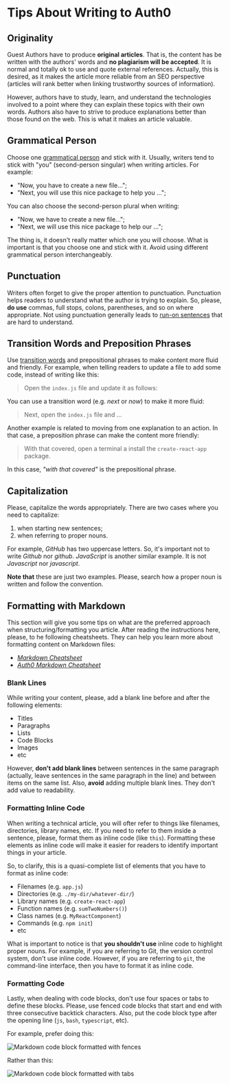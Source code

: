 # Tips About Writing to Auth0

## Originality

Guest Authors have to produce **original articles**. That is, the content has be written with the authors' words and **no plagiarism will be accepted**. It is normal and totally ok to use and quote external references. Actually, this is desired, as it makes the article more reliable from an SEO perspective (articles will rank better when linking trustworthy sources of information).

However, authors have to study, learn, and understand the technologies involved to a point where they can explain these topics with their own words. Authors also have to strive to produce explanations better than those found on the web. This is what it makes an article valuable.

## Grammatical Person

Choose one [grammatical person](https://en.wikipedia.org/wiki/Grammatical_person) and stick with it. Usually, writers tend to stick with "you" (second-person singular) when writing articles. For example:

- "Now, you have to create a new file...";
- "Next, you will use this nice package to help you ...";

You can also choose the second-person plural when writing:

- "Now, we have to create a new file...";
- "Next, we will use this nice package to help our ...";

The thing is, it doesn't really matter which one you will choose. What is important is that you choose one and stick with it. Avoid using different grammatical person interchangeably.

## Punctuation

Writers often forget to give the proper attention to punctuation. Punctuation helps readers to understand what the author is trying to explain. So, please, **do use** commas, full stops, colons, parentheses, and so on where appropriate. Not using punctuation generally leads to [run-on sentences](http://grammar.ccc.commnet.edu/grammar/runons.htm) that are hard to understand.

## Transition Words and Preposition Phrases

Use [transition words](http://www.smart-words.org/linking-words/transition-words.html) and prepositional phrases to make content more fluid and friendly. For example, when telling readers to update a file to add some code, instead of writing like this:

> Open the `index.js` file and update it as follows:

You can use a transition word (e.g. _next_ or _now_) to make it more fluid:

> Next, open the `index.js` file and ...

Another example is related to moving from one explanation to an action. In that case, a preposition phrase can make the content more friendly:

> With that covered, open a terminal a install the `create-react-app` package.

In this case, _"with that covered"_ is the prepositional phrase.

## Capitalization

Please, capitalize the words appropriately. There are two cases where you need to capitalize:

1. when starting new sentences;
2. when referring to proper nouns.

For example, _GitHub_ has two uppercase letters. So, it's important not to write _Github_ nor _github_. _JavaScript_ is another similar example. It is not _Javascript_ nor _javascript_.

**Note that** these are just two examples. Please, search how a proper noun is written and follow the convention.

## Formatting with Markdown

This section will give you some tips on what are the preferred approach when structuring/formatting you article. After reading the instructions here, please, to he following cheatsheets. They can help you learn more about formatting content on Markdown files:

- [_Markdown Cheatsheet_](https://github.com/auth0/blog/blob/master/post-cheat-sheet.markdown)
- [_Auth0 Markdown Cheatsheet_](https://github.com/auth0/blog/blob/master/post-cheat-sheet.markdown)

### Blank Lines

While writing your content, please, add a blank line before and after the following elements:

- Titles
- Paragraphs
- Lists
- Code Blocks
- Images
- etc

However, **don't add blank lines** between sentences in the same paragraph (actually, leave sentences in the same paragraph in the line) and between items on the same list. Also, **avoid** adding multiple blank lines. They don't add value to readability.

### Formatting Inline Code

When writing a technical article, you will ofter refer to things like filenames, directories, library names, etc. If you need to refer to them inside a sentence, please, format them as inline code (like `this`). Formatting these elements as inline code will make it easier for readers to identify important things in your article.

So, to clarify, this is a quasi-complete list of elements that you have to format as inline code:

- Filenames (e.g. `app.js`)
- Directories (e.g. `./my-dir/whatever-dir/`)
- Library names (e.g. `create-react-app`)
- Function names (e.g. `sumTwoNumbers()`)
- Class names (e.g. `MyReactComponent`)
- Commands (e.g. `npm init`)
- etc

What is important to notice is that **you shouldn't use** inline code to highlight proper nouns. For example, if you are referring to Git, the version control system, don't use inline code. However, if you are referring to `git`, the command-line interface, then you have to format it as inline code.

### Formatting Code

Lastly, when dealing with code blocks, don't use four spaces or tabs to define these blocks. Please, use fenced code blocks that start and end with three consecutive backtick characters. Also, put the code block type after the opening line (`js`, `bash`, `typescript`, etc).

For example, prefer doing this:

![Markdown code block formatted with fences](https://cdn.auth0.com/blog/guest-writer/fenced-code-block.png)

Rather than this:

![Markdown code block formatted with tabs](https://cdn.auth0.com/blog/guest-writer/tabs-code-block.png)
